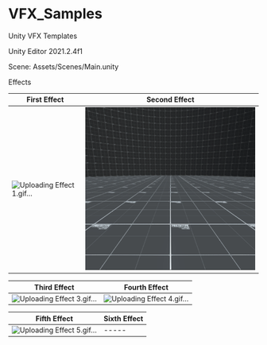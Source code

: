 # VFX_Samples
Unity VFX Templates

Unity Editor 2021.2.4f1

Scene: Assets/Scenes/Main.unity

Effects

| First Effect  | Second Effect |
| ------------- | ------------- |
| ![Uploading Effect 1.gif…](https://github.com/VVE12/VFX_Samples/blob/main/Samples/Effect1.gif)  | ![Uploading Effect 2.gif…](https://github.com/VVE12/VFX_Samples/blob/main/Samples/Effect2.gif)  |

| Third Effect  | Fourth Effect  |
| ------------- | ------------- |
| ![Uploading Effect 3.gif…](https://github.com/VVE12/VFX_Samples/blob/main/Samples/Effect3.gif) | ![Uploading Effect 4.gif…](https://github.com/VVE12/VFX_Samples/blob/main/Samples/Effect4.gif)  |

| Fifth Effect  | Sixth Effect  |
| ------------- | ------------- |
| ![Uploading Effect 5.gif…](https://github.com/VVE12/VFX_Samples/blob/main/Samples/Effect5.gif) | -----  |
